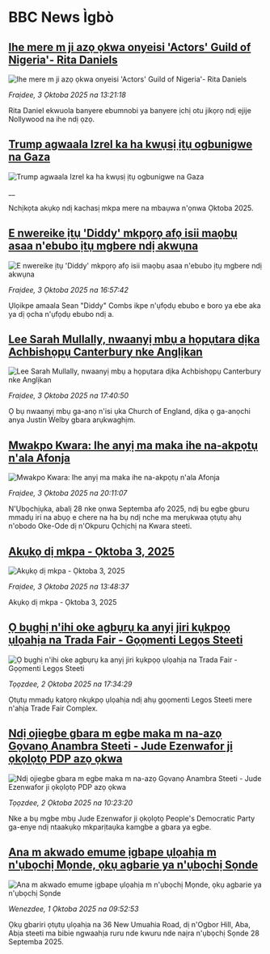 # BBC News Ìgbò## [Ihe mere m ji azọ ọkwa onyeisi 'Actors' Guild of Nigeria'- Rita Daniels](https://www.bbc.com/igbo/articles/cdx2d463kgwo?at_medium=RSS&at_campaign=rss?at_campaign=githubrss)![Ihe mere m ji azọ ọkwa onyeisi 'Actors' Guild of Nigeria'- Rita Daniels](https://ichef.bbci.co.uk/ace/standard/240/cpsprodpb/7891/live/d25d7250-a115-11f0-928c-71dbb8619e94.jpg)_Fraịdee, 3 Ọktoba 2025 na 13:21:18_Rita Daniel ekwuola banyere ebumnobi ya banyere ịchị otu jikọrọ ndị ejije Nollywood na ihe ndị ọzọ.## [Trump agwaala Izrel ka ha kwụsị ịtụ ogbunigwe na Gaza](https://www.bbc.co.uk/igbo/live/c3w52xlgxxpt?at_medium=RSS&at_campaign=rss?at_campaign=githubrss)![Trump agwaala Izrel ka ha kwụsị ịtụ ogbunigwe na Gaza](https://ichef.bbci.co.uk/ace/standard/240/cpsprodpb/4fc1/live/1071e450-a115-11f0-92db-77261a15b9d2.jpg)__Nchịkọta akụkọ ndị kachasị mkpa mere na mbaụwa n'ọnwa Ọktoba 2025.## [E nwereike ịtụ 'Diddy' mkpọrọ afọ isii maọbụ asaa n'ebubo ịtụ mgbere ndị akwụna](https://www.bbc.com/igbo/articles/cx27dwxeqe8o?at_medium=RSS&at_campaign=rss?at_campaign=githubrss)![E nwereike ịtụ 'Diddy' mkpọrọ afọ isii maọbụ asaa n'ebubo ịtụ mgbere ndị akwụna](https://ichef.bbci.co.uk/ace/ws/240/cpsprodpb/3a27/live/b807eee0-a079-11f0-b741-177e3e2c2fc7.jpg)_Fraịdee, 3 Ọktoba 2025 na 16:57:42_Ụlọikpe amaala Sean "Diddy" Combs ikpe n'ụfọdụ ebubo e boro ya ebe aka ya dị ọcha n'ụfọdụ ebubo ndị a.## [Lee Sarah Mullally, nwaanyị mbụ a họpụtara dịka Achbishọpụ Canterbury nke Anglịkan](https://www.bbc.com/igbo/articles/cd9y5vz7kndo?at_medium=RSS&at_campaign=rss?at_campaign=githubrss)![Lee Sarah Mullally, nwaanyị mbụ a họpụtara dịka Achbishọpụ Canterbury nke Anglịkan](https://ichef.bbci.co.uk/ace/ws/240/cpsprodpb/0d05/live/54230290-a04a-11f0-92db-77261a15b9d2.jpg)_Fraịdee, 3 Ọktoba 2025 na 17:40:50_Ọ bụ nwaanyị mbụ ga-anọ n'isi ụka Church of England, dịka ọ ga-anọchi anya Justin Welby gbara arụkwaghịm.## [Mwakpo Kwara: Ihe anyị ma maka ihe na-akpọtụ n'ala Afonja](https://www.bbc.com/igbo/articles/cx25vgnlyv2o?at_medium=RSS&at_campaign=rss?at_campaign=githubrss)![Mwakpo Kwara: Ihe anyị ma maka ihe na-akpọtụ n'ala Afonja](https://ichef.bbci.co.uk/ace/ws/240/cpsprodpb/689b/live/7dafdbe0-a06a-11f0-928c-71dbb8619e94.jpg)_Fraịdee, 3 Ọktoba 2025 na 20:11:07_N'Ụbọchịụka, abalị 28 nke ọnwa Septemba afọ 2025, ndị bu egbe gburu mmadụ iri na abụọ e chere na ha bụ ndị nche ma merụkwaa ọtụtụ ahụ n'obodo Oke-Ode dị n'Okpuru Ọchịchị na Kwara steeti.## [Akụkọ dị mkpa - Ọktoba 3, 2025](https://www.bbc.com/igbo/articles/c5yk0k4y23qo?at_medium=RSS&at_campaign=rss?at_campaign=githubrss)![Akụkọ dị mkpa - Ọktoba 3, 2025](https://ichef.bbci.co.uk/ace/ws/240/cpsprodpb/f1a0/live/52df1610-60be-11f0-a40e-a1af2950b220.jpg)_Fraịdee, 3 Ọktoba 2025 na 13:48:37_Akụkọ dị mkpa - Ọktoba 3, 2025## [Ọ bụghị n'ihi oke agbụrụ ka anyị jiri kụkpọọ ụlọahịa na Trada Fair - Gọọmenti Legọs Steeti](https://www.bbc.com/igbo/articles/cy045gne28yo?at_medium=RSS&at_campaign=rss?at_campaign=githubrss)![Ọ bụghị n'ihi oke agbụrụ ka anyị jiri kụkpọọ ụlọahịa na Trada Fair - Gọọmenti Legọs Steeti](https://ichef.bbci.co.uk/ace/ws/240/cpsprodpb/e896/live/0d4e5620-9fb5-11f0-928c-71dbb8619e94.jpg)_Tọọzdee, 2 Ọktoba 2025 na 17:34:29_Ọtụtụ mmadụ katọrọ nkụkpọ ụlọahịa ndị ahụ gọọmenti Legos Steeti mere n'ahịa Trade Fair Complex.## [Ndị ojiegbe gbara m egbe maka m na-azọ Gọvanọ Anambra Steeti - Jude Ezenwafor ji ọkọlọtọ PDP azọ ọkwa](https://www.bbc.com/igbo/articles/c9qn3z82gj9o?at_medium=RSS&at_campaign=rss?at_campaign=githubrss)![Ndị ojiegbe gbara m egbe maka m na-azọ Gọvanọ Anambra Steeti - Jude Ezenwafor ji ọkọlọtọ PDP azọ ọkwa](https://ichef.bbci.co.uk/ace/ws/240/cpsprodpb/8cc7/live/645c1e30-9f64-11f0-b741-177e3e2c2fc7.jpg)_Tọọzdee, 2 Ọktoba 2025 na 10:23:20_Nke a bụ mgbe mbụ Jude Ezenwafor ji ọkọlọtọ People's Democratic Party ga-enye ndị ntaakụkọ mkparịtaụka kamgbe a gbara ya egbe.## [Ana m akwado emume ịgbape ụlọahịa m n'ụbọchị Mọnde, ọkụ agbarie ya n'ụbọchị Sọnde](https://www.bbc.com/igbo/articles/c8d781zg61yo?at_medium=RSS&at_campaign=rss?at_campaign=githubrss)![Ana m akwado emume ịgbape ụlọahịa m n'ụbọchị Mọnde, ọkụ agbarie ya n'ụbọchị Sọnde](https://ichef.bbci.co.uk/ace/ws/240/cpsprodpb/e339/live/55353a30-9ebb-11f0-928c-71dbb8619e94.jpg)_Wenezdee, 1 Ọktoba 2025 na 09:52:53_Ọkụ gbariri ọtụtụ ụlọahịa na 36 New Umuahia Road, dị n'Ogbor Hill, Aba, Abịa steeti ma bibie ngwaahịa ruru nde kwuru nde naịra n'ụbọchị Sọnde 28 Septemba 2025.